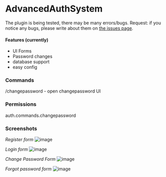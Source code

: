# AdvancedAuthSystem
The plugin is being tested, there may be many errors/bugs. Request: if you notice any bugs, please write about them on [the issues page](https://github.com/CrieXD1337/AdvancedAuthSystem/issues).

#### Features (currently)
- UI Forms
- Password changes
- database support
- easy config

### Commands
/changepassword - open changepassword UI

### Permissions
auth.commands.changepassword

### Screenshots
*Register form*
![image](https://github.com/user-attachments/assets/d0d63d19-1948-4eda-af64-cd90bc5c7ab8)

*Login form*
![image](https://github.com/user-attachments/assets/64676a49-16d6-4735-b6eb-a415007b7e57)

*Change Password Form*
![image](https://github.com/user-attachments/assets/a87d6fe9-1edd-450a-b42e-7d7c6b326ca3)

*Forgot password form*
![image](https://github.com/user-attachments/assets/85acc917-24e0-4571-97b3-1d93d3598b65)



